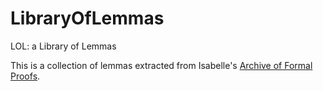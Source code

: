 # LibraryOfLemmas
LOL: a Library of Lemmas

This is a collection of lemmas extracted from Isabelle's [Archive of Formal Proofs](https://www.isa-afp.org/index.html).
